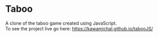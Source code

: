 # Taboo
A clone of the taboo game created using JavaScript. <br/>
To see the project live go here: https://kawamichal.github.io/tabooJS/
